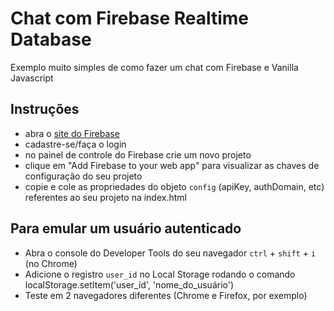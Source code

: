 # Chat com Firebase Realtime Database

Exemplo muito simples  de como fazer um chat com Firebase e Vanilla Javascript

## Instruções

- abra o [site do Firebase](firebase.google.com)
- cadastre-se/faça o login
- no painel de controle do Firebase crie um novo projeto
- clique em "Add Firebase to your web app" para visualizar as chaves de configuração do seu projeto
- copie e cole as propriedades do objeto `config` (apiKey, authDomain, etc) referentes ao seu projeto na index.html

## Para emular um usuário autenticado

- Abra o console do Developer Tools do seu navegador `ctrl` + `shift` + `i` (no Chrome)
- Adicione o registro `user_id` no Local Storage rodando o comando localStorage.setItem('user_id', 'nome_do_usuário')
- Teste em 2 navegadores diferentes (Chrome e Firefox, por exemplo)